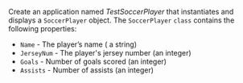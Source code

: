 Create an application named *TestSoccerPlayer* that instantiates and displays a
`SoccerPlayer` object. The `SoccerPlayer` `class` contains the following properties:

* `Name` - The player’s name ( a string)
* `JerseyNum` - The player's jersey number (an integer)
* `Goals` - Number of goals scored (an integer)
* `Assists` - Number of assists (an integer)


